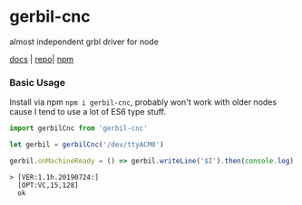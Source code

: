 # gerbil-cnc
almost independent grbl driver for node

[docs](https://errantspark.github.io/gerbil-cnc/) | [repo](https://github.com/errantspark/gerbil-cnc/)| [npm](https://www.npmjs.com/package/gerbil-cnc)

### Basic Usage

Install via npm `npm i gerbil-cnc`, probably won't work with older nodes cause
I tend to use a lot of ES6 type stuff.

```js
import gerbilCnc from 'gerbil-cnc'

let gerbil = gerbilCnc('/dev/ttyACM0')

gerbil.onMachineReady = () => gerbil.writeLine('$I').then(console.log)
```

```
> [VER:1.1h.20190724:]
  [OPT:VC,15,128]
  ok
```

